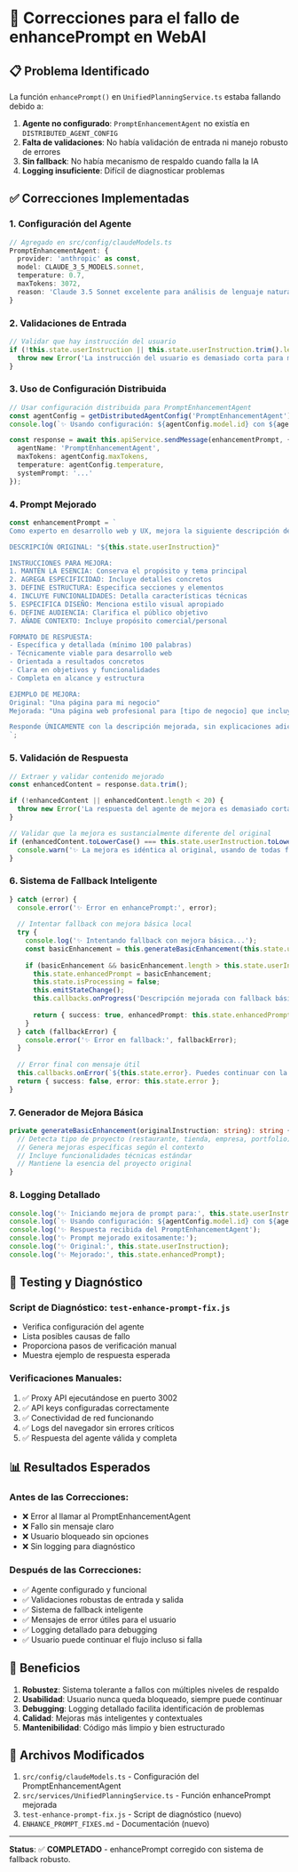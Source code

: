 # 🔧 Correcciones para el fallo de enhancePrompt en WebAI

## 📋 Problema Identificado

La función `enhancePrompt()` en `UnifiedPlanningService.ts` estaba fallando debido a:

1. **Agente no configurado**: `PromptEnhancementAgent` no existía en `DISTRIBUTED_AGENT_CONFIG`
2. **Falta de validaciones**: No había validación de entrada ni manejo robusto de errores
3. **Sin fallback**: No había mecanismo de respaldo cuando falla la IA
4. **Logging insuficiente**: Difícil de diagnosticar problemas

## ✅ Correcciones Implementadas

### 1. **Configuración del Agente**
```typescript
// Agregado en src/config/claudeModels.ts
PromptEnhancementAgent: {
  provider: 'anthropic' as const,
  model: CLAUDE_3_5_MODELS.sonnet,
  temperature: 0.7,
  maxTokens: 3072,
  reason: 'Claude 3.5 Sonnet excelente para análisis de lenguaje natural y mejora de prompts'
}
```

### 2. **Validaciones de Entrada**
```typescript
// Validar que hay instrucción del usuario
if (!this.state.userInstruction || this.state.userInstruction.trim().length < 5) {
  throw new Error('La instrucción del usuario es demasiado corta para mejorar');
}
```

### 3. **Uso de Configuración Distribuida**
```typescript
// Usar configuración distribuida para PromptEnhancementAgent
const agentConfig = getDistributedAgentConfig('PromptEnhancementAgent');
console.log(`✨ Usando configuración: ${agentConfig.model.id} con ${agentConfig.maxTokens} tokens`);

const response = await this.apiService.sendMessage(enhancementPrompt, {
  agentName: 'PromptEnhancementAgent',
  maxTokens: agentConfig.maxTokens,
  temperature: agentConfig.temperature,
  systemPrompt: '...'
});
```

### 4. **Prompt Mejorado**
```typescript
const enhancementPrompt = `
Como experto en desarrollo web y UX, mejora la siguiente descripción de página web para hacerla más específica, detallada y técnicamente precisa:

DESCRIPCIÓN ORIGINAL: "${this.state.userInstruction}"

INSTRUCCIONES PARA MEJORA:
1. MANTÉN LA ESENCIA: Conserva el propósito y tema principal
2. AGREGA ESPECIFICIDAD: Incluye detalles concretos
3. DEFINE ESTRUCTURA: Especifica secciones y elementos
4. INCLUYE FUNCIONALIDADES: Detalla características técnicas
5. ESPECIFICA DISEÑO: Menciona estilo visual apropiado
6. DEFINE AUDIENCIA: Clarifica el público objetivo
7. AÑADE CONTEXTO: Incluye propósito comercial/personal

FORMATO DE RESPUESTA:
- Específica y detallada (mínimo 100 palabras)
- Técnicamente viable para desarrollo web
- Orientada a resultados concretos
- Clara en objetivos y funcionalidades
- Completa en alcance y estructura

EJEMPLO DE MEJORA:
Original: "Una página para mi negocio"
Mejorada: "Una página web profesional para [tipo de negocio] que incluya sección hero con llamada a la acción, galería de productos/servicios, testimonios de clientes, información de contacto con formulario, y diseño responsive moderno..."

Responde ÚNICAMENTE con la descripción mejorada, sin explicaciones adicionales.
`;
```

### 5. **Validación de Respuesta**
```typescript
// Extraer y validar contenido mejorado
const enhancedContent = response.data.trim();

if (!enhancedContent || enhancedContent.length < 20) {
  throw new Error('La respuesta del agente de mejora es demasiado corta o vacía');
}

// Validar que la mejora es sustancialmente diferente del original
if (enhancedContent.toLowerCase() === this.state.userInstruction.toLowerCase()) {
  console.warn('✨ La mejora es idéntica al original, usando de todas formas');
}
```

### 6. **Sistema de Fallback Inteligente**
```typescript
} catch (error) {
  console.error('✨ Error en enhancePrompt:', error);
  
  // Intentar fallback con mejora básica local
  try {
    console.log('✨ Intentando fallback con mejora básica...');
    const basicEnhancement = this.generateBasicEnhancement(this.state.userInstruction);
    
    if (basicEnhancement && basicEnhancement.length > this.state.userInstruction.length) {
      this.state.enhancedPrompt = basicEnhancement;
      this.state.isProcessing = false;
      this.emitStateChange();
      this.callbacks.onProgress('Descripción mejorada con fallback básico', 100);
      
      return { success: true, enhancedPrompt: this.state.enhancedPrompt };
    }
  } catch (fallbackError) {
    console.error('✨ Error en fallback:', fallbackError);
  }
  
  // Error final con mensaje útil
  this.callbacks.onError(`${this.state.error}. Puedes continuar con la descripción original usando "Omitir Mejora".`);
  return { success: false, error: this.state.error };
}
```

### 7. **Generador de Mejora Básica**
```typescript
private generateBasicEnhancement(originalInstruction: string): string {
  // Detecta tipo de proyecto (restaurante, tienda, empresa, portfolio)
  // Genera mejoras específicas según el contexto
  // Incluye funcionalidades técnicas estándar
  // Mantiene la esencia del proyecto original
}
```

### 8. **Logging Detallado**
```typescript
console.log('✨ Iniciando mejora de prompt para:', this.state.userInstruction);
console.log(`✨ Usando configuración: ${agentConfig.model.id} con ${agentConfig.maxTokens} tokens`);
console.log('✨ Respuesta recibida del PromptEnhancementAgent');
console.log('✨ Prompt mejorado exitosamente:');
console.log('✨ Original:', this.state.userInstruction);
console.log('✨ Mejorado:', this.state.enhancedPrompt);
```

## 🧪 Testing y Diagnóstico

### Script de Diagnóstico: `test-enhance-prompt-fix.js`
- Verifica configuración del agente
- Lista posibles causas de fallo
- Proporciona pasos de verificación manual
- Muestra ejemplo de respuesta esperada

### Verificaciones Manuales:
1. ✅ Proxy API ejecutándose en puerto 3002
2. ✅ API keys configuradas correctamente
3. ✅ Conectividad de red funcionando
4. ✅ Logs del navegador sin errores críticos
5. ✅ Respuesta del agente válida y completa

## 📊 Resultados Esperados

### Antes de las Correcciones:
- ❌ Error al llamar al PromptEnhancementAgent
- ❌ Fallo sin mensaje claro
- ❌ Usuario bloqueado sin opciones
- ❌ Sin logging para diagnóstico

### Después de las Correcciones:
- ✅ Agente configurado y funcional
- ✅ Validaciones robustas de entrada y salida
- ✅ Sistema de fallback inteligente
- ✅ Mensajes de error útiles para el usuario
- ✅ Logging detallado para debugging
- ✅ Usuario puede continuar el flujo incluso si falla

## 🎯 Beneficios

1. **Robustez**: Sistema tolerante a fallos con múltiples niveles de respaldo
2. **Usabilidad**: Usuario nunca queda bloqueado, siempre puede continuar
3. **Debugging**: Logging detallado facilita identificación de problemas
4. **Calidad**: Mejoras más inteligentes y contextuales
5. **Mantenibilidad**: Código más limpio y bien estructurado

## 📝 Archivos Modificados

1. `src/config/claudeModels.ts` - Configuración del PromptEnhancementAgent
2. `src/services/UnifiedPlanningService.ts` - Función enhancePrompt mejorada
3. `test-enhance-prompt-fix.js` - Script de diagnóstico (nuevo)
4. `ENHANCE_PROMPT_FIXES.md` - Documentación (nuevo)

---

**Status**: ✅ **COMPLETADO** - enhancePrompt corregido con sistema de fallback robusto.
